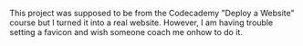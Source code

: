 This project was supposed to be from the Codecademy "Deploy a Website" course but I turned it into a real website. However, I am having trouble setting a favicon and wish someone coach me onhow to do it.
